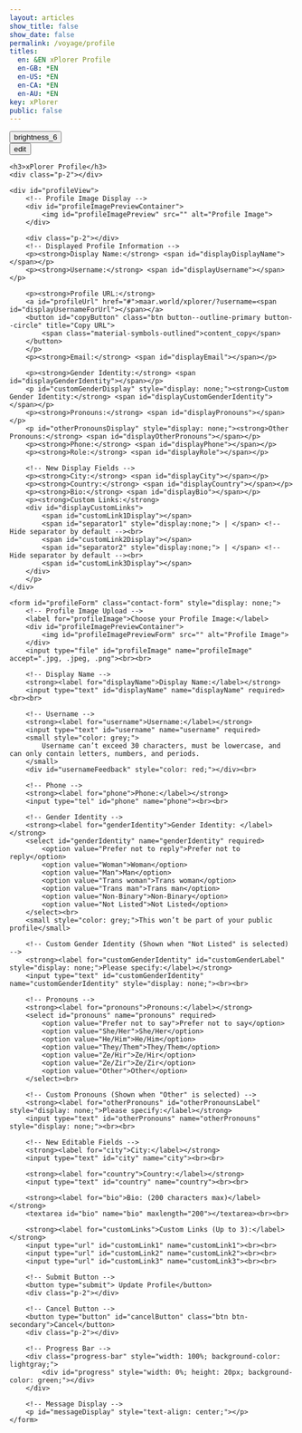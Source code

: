 ```yaml
---
layout: articles
show_title: false
show_date: false
permalink: /voyage/profile
titles:
  en: &EN xPlorer Profile
  en-GB: *EN
  en-US: *EN
  en-CA: *EN
  en-AU: *EN
key: xPlorer
public: false 
---
```


<div class="p-5"></div>

<div class="form-container">
    <div class="button-container">
        <div class="back-button-container">
            <a href="/voyage" title="Voyage">
                <button id="backButton" class="btn button--outline-primary button--circle">
                    <span class="material-symbols-outlined">brightness_6</span>
                </button>
            </a>
        </div>
    <div class="edit-button-container">
        <button id="editButton" class="btn button--outline-primary button--circle" title="Edit Profile" data-mode="view">
            <span class="material-symbols-outlined" id="editButtonIcon">edit</span> 
        </button>
    </div>
    </div>

    <h3>xPlorer Profile</h3>
    <div class="p-2"></div>

    <div id="profileView">
        <!-- Profile Image Display -->
        <div id="profileImagePreviewContainer">
            <img id="profileImagePreview" src="" alt="Profile Image">
        </div>

        <div class="p-2"></div>
        <!-- Displayed Profile Information -->
        <p><strong>Display Name:</strong> <span id="displayDisplayName"></span></p>
        <p><strong>Username:</strong> <span id="displayUsername"></span></p>

        <p><strong>Profile URL:</strong> 
        <a id="profileUrl" href="#">maar.world/xplorer/?username=<span id="displayUsernameForUrl"></span></a>
        <button id="copyButton" class="btn button--outline-primary button--circle" title="Copy URL">
            <span class="material-symbols-outlined">content_copy</span>
        </button>
        </p>
        <p><strong>Email:</strong> <span id="displayEmail"></span></p>

        <p><strong>Gender Identity:</strong> <span id="displayGenderIdentity"></span></p>
        <p id="customGenderDisplay" style="display: none;"><strong>Custom Gender Identity:</strong> <span id="displayCustomGenderIdentity"></span></p>
        <p><strong>Pronouns:</strong> <span id="displayPronouns"></span></p>
        <p id="otherPronounsDisplay" style="display: none;"><strong>Other Pronouns:</strong> <span id="displayOtherPronouns"></span></p>
        <p><strong>Phone:</strong> <span id="displayPhone"></span></p>
        <p><strong>Role:</strong> <span id="displayRole"></span></p>

        <!-- New Display Fields -->
        <p><strong>City:</strong> <span id="displayCity"></span></p>
        <p><strong>Country:</strong> <span id="displayCountry"></span></p>
        <p><strong>Bio:</strong> <span id="displayBio"></span></p>
        <p><strong>Custom Links:</strong>
        <div id="displayCustomLinks">
            <span id="customLink1Display"></span>
            <span id="separator1" style="display:none;"> | </span> <!-- Hide separator by default --><br>
            <span id="customLink2Display"></span>
            <span id="separator2" style="display:none;"> | </span> <!-- Hide separator by default --><br>
            <span id="customLink3Display"></span>
        </div>
        </p>
    </div>

    <form id="profileForm" class="contact-form" style="display: none;">
        <!-- Profile Image Upload -->
        <label for="profileImage">Choose your Profile Image:</label>
        <div id="profileImagePreviewContainer">
            <img id="profileImagePreviewForm" src="" alt="Profile Image">
        </div>
        <input type="file" id="profileImage" name="profileImage" accept=".jpg, .jpeg, .png"><br><br>

        <!-- Display Name -->
        <strong><label for="displayName">Display Name:</label></strong>
        <input type="text" id="displayName" name="displayName" required><br><br>

        <!-- Username -->
        <strong><label for="username">Username:</label></strong>
        <input type="text" id="username" name="username" required>
        <small style="color: grey;">
            Username can’t exceed 30 characters, must be lowercase, and can only contain letters, numbers, and periods.
        </small>
        <div id="usernameFeedback" style="color: red;"></div><br>
        
        <!-- Phone -->
        <strong><label for="phone">Phone:</label></strong>
        <input type="tel" id="phone" name="phone"><br><br>

        <!-- Gender Identity -->
        <strong><label for="genderIdentity">Gender Identity: </label></strong>         
        <select id="genderIdentity" name="genderIdentity" required>
            <option value="Prefer not to reply">Prefer not to reply</option>
            <option value="Woman">Woman</option>
            <option value="Man">Man</option>
            <option value="Trans woman">Trans woman</option>
            <option value="Trans man">Trans man</option>
            <option value="Non-Binary">Non-Binary</option>
            <option value="Not Listed">Not Listed</option>
        </select><br>
        <small style="color: grey;">This won’t be part of your public profile</small>
        
        <!-- Custom Gender Identity (Shown when "Not Listed" is selected) -->
        <strong><label for="customGenderIdentity" id="customGenderLabel" style="display: none;">Please specify:</label></strong>
        <input type="text" id="customGenderIdentity" name="customGenderIdentity" style="display: none;"><br><br>

        <!-- Pronouns -->
        <strong><label for="pronouns">Pronouns:</label></strong>
        <select id="pronouns" name="pronouns" required>
            <option value="Prefer not to say">Prefer not to say</option>
            <option value="She/Her">She/Her</option>
            <option value="He/Him">He/Him</option>
            <option value="They/Them">They/Them</option>
            <option value="Ze/Hir">Ze/Hir</option>
            <option value="Ze/Zir">Ze/Zir</option>
            <option value="Other">Other</option>
        </select><br>

        <!-- Custom Pronouns (Shown when "Other" is selected) -->
        <strong><label for="otherPronouns" id="otherPronounsLabel" style="display: none;">Please specify:</label></strong>
        <input type="text" id="otherPronouns" name="otherPronouns" style="display: none;"><br><br>

        <!-- New Editable Fields -->
        <strong><label for="city">City:</label></strong>
        <input type="text" id="city" name="city"><br><br>

        <strong><label for="country">Country:</label></strong>
        <input type="text" id="country" name="country"><br><br>

        <strong><label for="bio">Bio: (200 characters max)</label></strong>
        <textarea id="bio" name="bio" maxlength="200"></textarea><br><br>

        <strong><label for="customLinks">Custom Links (Up to 3):</label></strong>
        <input type="url" id="customLink1" name="customLink1"><br><br>
        <input type="url" id="customLink2" name="customLink2"><br><br>
        <input type="url" id="customLink3" name="customLink3"><br><br>

        <!-- Submit Button -->
        <button type="submit"> Update Profile</button>
        <div class="p-2"></div>

        <!-- Cancel Button -->
        <button type="button" id="cancelButton" class="btn btn-secondary">Cancel</button>
        <div class="p-2"></div>

        <!-- Progress Bar -->
        <div class="progress-bar" style="width: 100%; background-color: lightgray;">
            <div id="progress" style="width: 0%; height: 20px; background-color: green;"></div>
        </div>

        <!-- Message Display -->
        <p id="messageDisplay" style="text-align: center;"></p>
    </form>
</div>

<script>
document.addEventListener('DOMContentLoaded', function() {
    const userId = localStorage.getItem('userId');
    let originalProfileImage = '';
    let currentUsername = ''; // Store the current username
    let isEditMode = false; // Track current mode

    // Fetch profile data
    fetchUserProfile(userId);

    async function fetchUserProfile(userId, forceRefresh = false) {
        const cacheKey = `profile_${userId}`;
        try {
            const data = await fetchDataWithCache(
                `https://api.plantasia.space:443/api/users/profile?userId=${userId}`,
                cacheKey,
                5, // Cache for 5 minutes
                forceRefresh
            );
            populateUserProfile(data);
        } catch (error) {
            console.error('Error fetching user data:', error);
            document.getElementById('messageDisplay').innerText = 'Error fetching user data. Please try again.';
        }
    }

function populateUserProfile(data) {
    console.log("Received profile data:", data); // Log profile data to verify content

    currentUsername = data.username || '';

    // Define the default image URL
    const defaultImageURL = "https://mw-storage.fra1.digitaloceanspaces.com/default/default-profile_thumbnail_mid.webp";

    // Set profile image to thumbMidURL if available, or fallback to the default image
    const previewImageURL = data.thumbMidURL || defaultImageURL;

    // Assign thumbMidURL or default image URL to the profile image elements
    const profileImageElement = document.getElementById('profileImagePreview');
    const profileImageFormElement = document.getElementById('profileImagePreviewForm');

    if (profileImageElement) {
        profileImageElement.src = previewImageURL;
        profileImageElement.style.display = 'block';
    }
    if (profileImageFormElement) {
        profileImageFormElement.src = previewImageURL;
        profileImageFormElement.style.display = 'block';
    }

    // Populate view mode fields
    document.getElementById('displayUsername').innerText = data.username || '';
    document.getElementById('displayUsernameForUrl').innerText = data.username || '';
    document.getElementById('profileUrl').href = `https://maar.world/xplorer/?username=${data.username || ''}`;
    document.getElementById('displayEmail').innerText = data.email || '';
    document.getElementById('displayPhone').innerText = data.phone || 'Not provided';
    document.getElementById('displayRole').innerText = data.role || 'Not provided';

    // Populate form fields for edit mode
    document.getElementById('displayName').value = data.displayName || '';
    document.getElementById('username').value = data.username || '';
    document.getElementById('phone').value = data.phone || '';

    // Handle gender identity and pronouns
    handleCustomFields(data);

    // Populate additional fields
    document.getElementById('displayDisplayName').innerText = data.displayName || '';
    document.getElementById('city').value = data.city || '';
    document.getElementById('displayCity').innerText = data.city || '';
    document.getElementById('country').value = data.country || '';
    document.getElementById('displayCountry').innerText = data.country || '';
    document.getElementById('bio').value = data.bio || '';
    document.getElementById('displayBio').innerText = data.bio || '';
    handleCustomLinks(data.customLinks || []);
}

    function handleCustomFields(data) {
        // Handle custom gender identity if "Not Listed"
        if (data.genderIdentity === 'Not Listed') {
            document.getElementById('displayGenderIdentity').innerText = data.customGenderIdentity;
            document.getElementById('customGenderDisplay').style.display = 'block';
        } else {
            document.getElementById('displayGenderIdentity').innerText = data.genderIdentity || 'Not provided';
            document.getElementById('customGenderDisplay').style.display = 'none';
        }

        // Handle other pronouns if "Other"
        if (data.pronouns === 'Other') {
            document.getElementById('displayPronouns').innerText = data.otherPronouns;
            document.getElementById('otherPronounsDisplay').style.display = 'block';
        } else {
            document.getElementById('displayPronouns').innerText = data.pronouns || 'Not provided';
            document.getElementById('otherPronounsDisplay').style.display = 'none';
        }
    }

    function handleCustomLinks(links) {
        document.getElementById('customLink1').value = links[0] || '';
        document.getElementById('customLink1Display').innerHTML = links[0] ? `<a href="${links[0]}" target="_blank">${links[0]}</a>` : '';
        document.getElementById('customLink2').value = links[1] || '';
        document.getElementById('customLink2Display').innerHTML = links[1] ? `<a href="${links[1]}" target="_blank">${links[1]}</a>` : '';
        document.getElementById('customLink3').value = links[2] || '';
        document.getElementById('customLink3Display').innerHTML = links[2] ? `<a href="${links[2]}" target="_blank">${links[2]}</a>` : '';
    }

    // Toggle edit mode or cancel edit
    document.getElementById('editButton').addEventListener('click', toggleEditMode);
    document.getElementById('cancelButton').addEventListener('click', toggleEditMode);

    function toggleEditMode() {
        isEditMode = !isEditMode;
        const profileForm = document.getElementById('profileForm');
        const profileView = document.getElementById('profileView');
        const editButtonIcon = document.getElementById('editButtonIcon');

        if (isEditMode) {
            profileView.style.display = 'none';
            profileForm.style.display = 'block';
            editButtonIcon.textContent = 'visibility';
        } else {
            profileView.style.display = 'block';
            profileForm.style.display = 'none';
            resetProfileImage();
            fetchUserProfile(userId, true);
            editButtonIcon.textContent = 'edit';
        }
    }

    document.getElementById('profileImage').addEventListener('change', (event) => {
        const file = event.target.files[0];
        if (file) {
            const reader = new FileReader();
            reader.onload = (e) => document.getElementById('profileImagePreviewForm').src = e.target.result;
            reader.readAsDataURL(file);
        }
    });

    function resetProfileImage() {
        document.getElementById('profileImagePreview').src = originalProfileImage;
        document.getElementById('profileImagePreviewForm').src = originalProfileImage;
    }

    // Submit profile form with image upload
    document.getElementById('profileForm').addEventListener('submit', async (event) => {
        event.preventDefault();

        const isUsernameValid = await checkUsername();
        if (!isUsernameValid) return;

        const profileImageFile = document.getElementById('profileImage').files[0];
        let profileImageKey = null;

        if (profileImageFile) {
            try {
                profileImageKey = await uploadProfileImage(profileImageFile);
            } catch (error) {
                document.getElementById('messageDisplay').innerText = 'Failed to upload profile image. Please try again.';
                return;
            }
        }

        finalizeUserProfileUpdate(profileImageKey);
    });

async function uploadProfileImage(file) {
    const userId = localStorage.getItem('userId');

    console.log("Requesting presigned URL for image upload...");
    const presignedUrlResponse = await fetch('https://api.plantasia.space:443/api/users/generate-profile-image-upload-url', {
        method: 'POST',
        headers: { 'Content-Type': 'application/json' },
        body: JSON.stringify({ userId, fileName: file.name, fileType: file.type })
    });
    const { uploadURL, fileKey } = await presignedUrlResponse.json();
    console.log("Presigned URL received:", { uploadURL, fileKey });

    await fetch(uploadURL, { method: 'PUT', body: file });
    return fileKey;
}

async function finalizeUserProfileUpdate(profileImageKey = null) {
    const userId = localStorage.getItem('userId');
    console.log("Finalizing profile with userId:", userId);

    if (!userId) {
        document.getElementById('messageDisplay').innerText = 'User ID is missing. Please log in again.';
        return;
    }

    const profileData = {
        userId,
        username: document.getElementById('username').value.trim().toLowerCase(),
        displayName: document.getElementById('displayName').value.trim(),
        phone: document.getElementById('phone').value,
        genderIdentity: document.getElementById('genderIdentity').value,
        customGenderIdentity: document.getElementById('customGenderIdentity').value || null,
        pronouns: document.getElementById('pronouns').value,
        otherPronouns: document.getElementById('otherPronouns').value || null,
        city: document.getElementById('city').value.trim(),
        country: document.getElementById('country').value.trim(),
        bio: document.getElementById('bio').value.trim(),
        customLinks: JSON.stringify([
            document.getElementById('customLink1').value.trim(),
            document.getElementById('customLink2').value.trim(),
            document.getElementById('customLink3').value.trim()
        ])
    };

    if (profileImageKey) {
        profileData.profileImageKey = profileImageKey;
    }

    const response = await fetch('https://api.plantasia.space:443/api/users/finalize-profile-image', {
        method: 'POST',
        headers: { 'Content-Type': 'application/json' },
        body: JSON.stringify(profileData)
    });

    const result = await response.json();
    console.log("Response from profile finalization:", result);

    if (result.success) {
        document.getElementById('messageDisplay').innerText = 'Profile updated successfully!';
        
        // Clear cache for the updated profile and fetch new data
        clearCachedData(`profile_${userId}`);
        
        // Wait a moment before re-fetching to ensure cache is cleared
        setTimeout(() => {
            fetchUserProfile(userId, true).then(() => {
                toggleEditMode(); // Switch back to view mode after refreshing profile data
            });
        }, 200); // Adjust delay if necessary
    } else {
        document.getElementById('messageDisplay').innerText = 'Failed to update profile. Please try again.';
    }
}

    // Validate username uniqueness
    const usernameInput = document.getElementById('username');
    const feedbackElement = document.getElementById('usernameFeedback');
    const validUsername = /^[a-z0-9_.]{1,30}$/;

    async function checkUsername() {
        const username = usernameInput.value.trim().toLowerCase();

        if (!validUsername.test(username)) {
            feedbackElement.innerText = 'Invalid username format.';
            feedbackElement.style.color = 'red';
            return false;
        }

        if (username === currentUsername) {
            feedbackElement.innerText = 'This is your current username.';
            feedbackElement.style.color = 'green';
            return true;
        }

        const isUnique = await checkUsernameUniqueness(username, userId);
        feedbackElement.innerText = isUnique ? 'Username is available!' : 'Username is already taken.';
        feedbackElement.style.color = isUnique ? 'green' : 'red';
        return isUnique;
    }

    const debouncedCheckUsername = debounce(checkUsername, 500);
    usernameInput.addEventListener('input', debouncedCheckUsername);

    async function checkUsernameUniqueness(username, currentUserId = null) {
        try {
            const url = new URL('https://api.plantasia.space:443/api/users/checkUsername');
            url.searchParams.append('username', username);
            if (currentUserId) {
                url.searchParams.append('currentUserId', currentUserId);
            }
            const response = await fetch(url.toString());
            const data = await response.json();
            return data.isUnique;
        } catch (error) {
            console.error('Error checking username uniqueness:', error);
            return false;
        }
    }

    function debounce(func, delay) {
        let timeout;
        return function(...args) {
            clearTimeout(timeout);
            timeout = setTimeout(() => func.apply(this, args), delay);
        };
    }

    // Initialize profile view on page load
    fetchUserProfile(userId);
});
</script>
